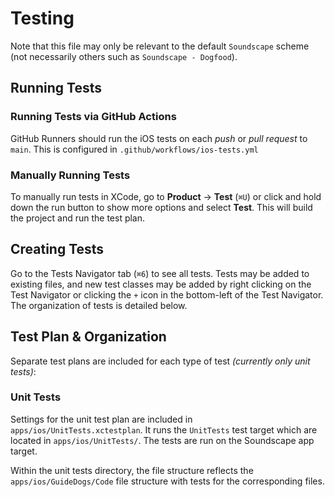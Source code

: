 # Testing
Note that this file may only be relevant to the default `Soundscape` scheme (not necessarily others such as `Soundscape - Dogfood`).

## Running Tests
### Running Tests via GitHub Actions
GitHub Runners should run the iOS tests on each *push* or *pull request* to `main`.
This is configured in `.github/workflows/ios-tests.yml`

### Manually Running Tests
To manually run tests in XCode, go to **Product** → **Test** (`⌘U`) or click and hold down the run button to show more options and select **Test**. This will build the project and run the test plan.

## Creating Tests
Go to the Tests Navigator tab (`⌘6`) to see all tests. Tests may be added to existing files, and new test classes may be added by right clicking on the Test Navigator or clicking the `+` icon in the bottom-left of the Test Navigator. The organization of tests is detailed below.

## Test Plan & Organization
Separate test plans are included for each type of test *(currently only unit tests)*:

### Unit Tests
Settings for the unit test plan are included in `apps/ios/UnitTests.xctestplan`. It runs the `UnitTests` test target which are located in `apps/ios/UnitTests/`. The tests are run on the Soundscape app target.

Within the unit tests directory, the file structure reflects the `apps/ios/GuideDogs/Code` file structure with tests for the corresponding files.